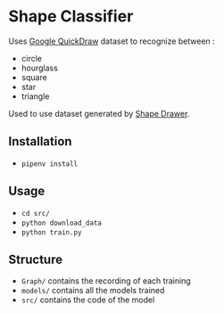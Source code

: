 # Shape Classifier

Uses [Google QuickDraw](https://github.com/1991viet/QuickDraw) dataset to recognize between :

- circle
- hourglass
- square
- star
- triangle

Used to use dataset generated by [Shape Drawer](https://shape-drawer.netlify.com/).

## Installation

+ `pipenv install`

## Usage

+ `cd src/`
+ `python download_data`
+ `python train.py`

## Structure

+ `Graph/` contains the recording of each training
+ `models/` contains all the models trained
+ `src/` contains the code of the model
